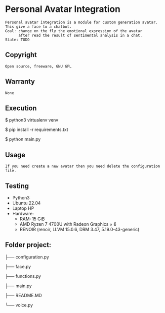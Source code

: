 # Personal Avatar Integration

    Personal avatar integration is a module for custom generation avatar.
    This give a face to a chatbot.
    Goal: change on the fly the emotional expression of the avatar
          after read the result of sentimental analysis in a chat.
    State: TODO


## Copyright

    Open source, freeware, GNU GPL

## Warranty

    None

## Execution 

$ python3 virtualenv venv

$ pip install -r requirements.txt

$ python main.py

## Usage

    If you need create a new avatar then you need delete the configuration file.


## Testing

- Python3
- Ubuntu 22.04
- Laptop HP 
- Hardware:
  - RAM: 15 GiB
  - AMD Ryzen 7 4700U with Radeon Graphics × 8 
  - RENOIR (renoir, LLVM 15.0.6, DRM 3.47, 5.19.0-43-generic)

## Folder project:

├── configuration.py

├── face.py

├── functions.py

├── main.py

├── README.MD

└── voice.py